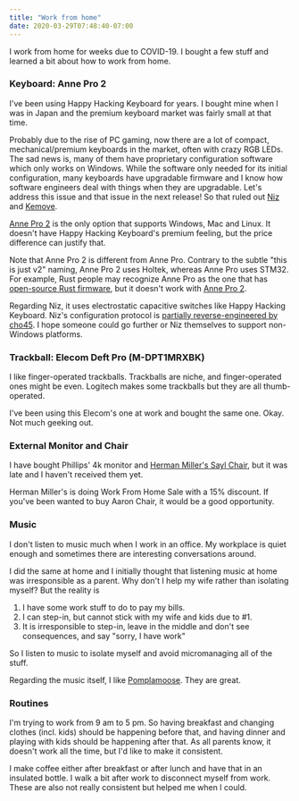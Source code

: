 ```yaml
---
title: "Work from home"
date: 2020-03-29T07:48:40-07:00
---
```


I work from home for weeks due to COVID-19. I bought a few stuff and learned a bit about how to work from home.

### Keyboard: Anne Pro 2

I've been using Happy Hacking Keyboard for years. I bought mine when I was in Japan and the premium keyboard market was fairly small at that time.

Probably due to the rise of PC gaming, now there are a lot of compact, mechanical/premium keyboards in the market, often with crazy RGB LEDs. The sad news is, many of them have proprietary configuration software which only works on Windows. While the software only needed for its initial configuration, many keyboards have upgradable firmware and I know how software engineers deal with things when they are upgradable. Let's address this issue and that issue in the next release! So that ruled out [Niz](https://www.nizkeyboard.com/) and [Kemove](https://kmovetech.com/).

[Anne Pro 2](http://en.obins.net/) is the only option that supports Windows, Mac and Linux. It doesn't have Happy Hacking Keyboard's premium feeling, but the price difference can justify that.

Note that Anne Pro 2 is different from Anne Pro. Contrary to the subtle "this is just v2" naming, Anne Pro 2 uses Holtek, whereas Anne Pro uses STM32. For example, Rust people may recognize Anne Pro as the one that has [open-source Rust firmware](https://github.com/ah-/anne-key), but it doesn't work with [Anne Pro 2](https://github.com/ah-/anne-key/issues/70). 

Regarding Niz, it uses electrostatic capacitive switches like Happy Hacking Keyboard. Niz's configuration protocol is [partially reverse-engineered by cho45](https://github.com/cho45/niz-tools-ruby). I hope someone could go further or Niz themselves to support non-Windows platforms.

### Trackball: Elecom Deft Pro (M-DPT1MRXBK)

I like finger-operated trackballs. Trackballs are niche, and finger-operated ones might be even. Logitech makes some trackballs but they are all thumb-operated.

I've been using this Elecom's one at work and bought the same one. Okay. Not much geeking out.

### External Monitor and Chair

I have bought Phillips' 4k monitor and [Herman Miller's Sayl Chair](https://store.hermanmiller.com/home?lang=en_US), but it was late and I haven't received them yet.

Herman Miller's is doing Work From Home Sale with a 15% discount. If you've been wanted to buy Aaron Chair, it would be a good opportunity.

### Music

I don't listen to music much when I work in an office. My workplace is quiet enough and sometimes there are interesting conversations around. 

I did the same at home and I initially thought that listening music at home was irresponsible as a parent. Why don't I help my wife rather than isolating myself? But the reality is

1. I have some work stuff to do to pay my bills.
2. I can step-in, but cannot stick with my wife and kids due to #1.
3. It is irresponsible to step-in, leave in the middle and don't see consequences, and say "sorry, I have work"

So I listen to music to isolate myself and avoid micromanaging all of the stuff.

Regarding the music itself, I like [Pomplamoose](https://www.pomplamoose.com/). They are great.

### Routines

I'm trying to work from 9 am to 5 pm. So having breakfast and changing clothes (incl. kids) should be happening before that, and having dinner and playing with kids should be happening after that. As all parents know, it doesn't work all the time, but I'd like to make it consistent.

I make coffee either after breakfast or after lunch and have that in an insulated bottle. I walk a bit after work to disconnect myself from work. These are also not really consistent but helped me when I could.